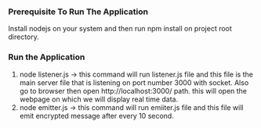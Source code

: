 ### Prerequisite To Run The Application
Install nodejs on your system and then run npm install on project root directory.

### Run the Application
1. node listener.js -> this command will run listener.js file and this file is the main server file that is listening on port number 3000 with socket. Also go to browser then open http://localhost:3000/ path. this will open the webpage on which we will display real time data.
2. node emitter.js -> this command will run emiiter.js file and this file will emit encrypted message after every 10 second.
